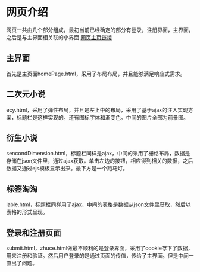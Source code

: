 # 网页介绍
网页一共由几个部分组成，最初当前已经确定的部分有登录，注册界面，主界面，之后是与主界面相关联的小界面
[网页主页链接](https://asd410182.github.io/myweb/homePage.html)
## 主界面

首先是主页面homePage.html，采用了布局布局，并且能够满足响应式需求。

##  二次元小说
ecy.html，采用了弹性布局，并且是左上中的布局，采用了基于ajax的注入实现方案，标题栏是这样实现的。还有图标字体和渐变色。中间的图片全部为前景图。

## 衍生小说

sencondDimension.html，标题栏同样是ajax，中间的采用了栅格布局，数据是存储在json文件里，通过ajax获取。单击左边的按钮，相应得到相关的数据，之后数据又通过ejs模板显示出来。最下方是一个跑马灯。

## 标签淘淘

lable.html，标题栏同样用了ajax，中间的表格是数据从json文件里获取，然后以表格的形式呈现。

## 登录和注册页面
submit.html，zhuce.html做最不顺利的是登录界面，采用了cookie存下了数据，用来注册和验证。然后用户登录的是通过页面的传值，传给了主界面。但是中间一直出了问题。
